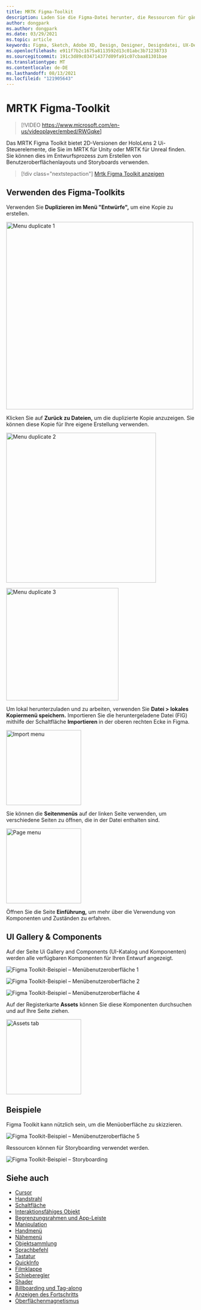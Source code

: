 ```yaml
---
title: MRTK Figma-Toolkit
description: Laden Sie die Figma-Datei herunter, die Ressourcen für gängige Ui-Bausteine enthält.
author: dongpark
ms.author: dongpark
ms.date: 03/29/2021
ms.topic: article
keywords: Figma, Sketch, Adobe XD, Design, Designer, Designdatei, UX-Design, HoloLens, MRTK, Mixed Reality Toolkit
ms.openlocfilehash: e911f7b2c1675a8113592d13c01abc3b71238733
ms.sourcegitcommit: 191c3d89c034714377d09fa91c07cbaa81301bae
ms.translationtype: MT
ms.contentlocale: de-DE
ms.lasthandoff: 08/13/2021
ms.locfileid: "121905643"
---
```

# <a name="mrtk-figma-toolkit"></a>MRTK Figma-Toolkit

> [!VIDEO https://www.microsoft.com/en-us/videoplayer/embed/RWGqke]

Das MRTK Figma Toolkit bietet 2D-Versionen der HoloLens 2 Ui-Steuerelemente, die Sie im MRTK für Unity oder MRTK für Unreal finden. Sie können dies im Entwurfsprozess zum Erstellen von Benutzeroberflächenlayouts und Storyboards verwenden.

> [!div class="nextstepaction"]
> [Mrtk Figma Toolkit anzeigen](https://www.figma.com/file/zeGez3Phuzel9JrU1o20nn/Figma-Toolkit-for-MRTK-HoloLens-Windows-Mixed-Reality?node-id=116%3A4)

## <a name="how-to-use-figma-toolkit"></a>Verwenden des Figma-Toolkits
Verwenden Sie **Duplizieren im Menü "Entwürfe",** um eine Kopie zu erstellen.

<img src="images/UX_Figma_Use1.png" width="500px" alt="Menu duplicate 1"><br>

Klicken Sie auf **Zurück zu Dateien,** um die duplizierte Kopie anzuzeigen. Sie können diese Kopie für Ihre eigene Erstellung verwenden.

<img src="images/UX_Figma_Use2.png" width="400px" alt="Menu duplicate 2"><br>

<img src="images/UX_Figma_Use3.png" width="300px" alt="Menu duplicate 3"><br>

Um lokal herunterzuladen und zu arbeiten, verwenden Sie **Datei > lokales Kopiermenü speichern.** Importieren Sie die heruntergeladene Datei (FIG) mithilfe der Schaltfläche **Importieren** in der oberen rechten Ecke in Figma.

<img src="images/UX_FigmaToolkit_Import.png" width="200px" alt="Import menu"><br>

Sie können die **Seitenmenüs** auf der linken Seite verwenden, um verschiedene Seiten zu öffnen, die in der Datei enthalten sind.

<img src="images/UX_FigmaToolkit_PageMenu.png" width="200px" alt="Page menu"><br>

Öffnen Sie die Seite **Einführung,** um mehr über die Verwendung von Komponenten und Zuständen zu erfahren.

## <a name="ui-gallery--components"></a>UI Gallery & Components
Auf der Seite Ui Gallery and Components (UI-Katalog und Komponenten) werden alle verfügbaren Komponenten für Ihren Entwurf angezeigt.

![Figma Toolkit-Beispiel – Menübenutzeroberfläche 1](images/UX_FigmaToolkit_Components_Menu1.png)<br>

![Figma Toolkit-Beispiel – Menübenutzeroberfläche 2](images/UX_FigmaToolkit_Components_Menu2.png)<br>


![Figma Toolkit-Beispiel – Menübenutzeroberfläche 4](images/UX_FigmaToolkit_Components_Menu3a.png)<br>

Auf der Registerkarte **Assets** können Sie diese Komponenten durchsuchen und auf Ihre Seite ziehen.

<img src="images/UX_FigmaToolkit_Components_Menu3.png" width="200px" alt="Assets tab"><br>


## <a name="examples"></a>Beispiele

Figma Toolkit kann nützlich sein, um die Menüoberfläche zu skizzieren. 

![Figma Toolkit-Beispiel – Menübenutzeroberfläche 5](images/UX_FigmaToolkit_Examples_Menu.png)<br>


Ressourcen können für Storyboarding verwendet werden.

![Figma Toolkit-Beispiel – Storyboarding](images/UX_FigmaToolkit_Examples_Storyboarding.png)<br>


## <a name="see-also"></a>Siehe auch

* [Cursor](cursors.md)
* [Handstrahl](point-and-commit.md)
* [Schaltfläche](button.md)
* [Interaktionsfähiges Objekt](interactable-object.md)
* [Begrenzungsrahmen und App-Leiste](app-bar-and-bounding-box.md)
* [Manipulation](direct-manipulation.md)
* [Handmenü](hand-menu.md)
* [Nähemenü](near-menu.md)
* [Objektsammlung](object-collection.md)
* [Sprachbefehl](voice-input.md)
* [Tastatur](keyboard.md)
* [QuickInfo](tooltip.md)
* [Filmklappe](slate.md)
* [Schieberegler](slider.md)
* [Shader](shader.md)
* [Billboarding und Tag-along](billboarding-and-tag-along.md)
* [Anzeigen des Fortschritts](progress.md)
* [Oberflächenmagnetismus](surface-magnetism.md)
